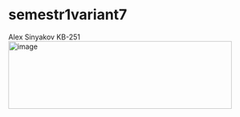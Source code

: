 # semestr1variant7
Alex Sinyakov KB-251
<img width="445" height="135" alt="image" src="https://github.com/user-attachments/assets/871bac64-af33-49ed-99a8-aa69d54645db" />
